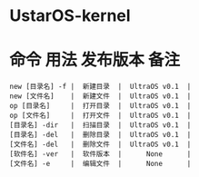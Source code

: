 #                  UstarOS-kernel

#       命令             用法         发布版本         备注
    new [目录名] -f |  新建目录  |  UltraOS v0.1  |  
    new [文件名]    |  新建文件  |  UltraOS v0.1  |  
    op [目录名]     |  打开目录  |  UltraOS v0.1  |  
    op [文件名]     |  打开文件  |  UltraOS v0.1  |  
    [目录名] -dir   |  扫描目录  |  UltraOS v0.1  |  
    [目录名] -del   |  删除目录  |  UltraOS v0.1  |  
    [文件名] -del   |  删除文件  |  UltraOS v0.1  |  
    [软件名] -ver   |  软件版本  |      None      |  
    [文件名] -e     |  编辑文件  |      None      |  